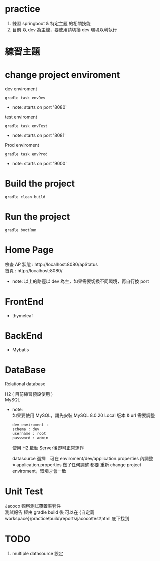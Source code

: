 # practice

1. 練習 springboot & 特定主題 的相關技能
2. 目前 以 dev 為主線，要使用請切換 dev 環境以利執行

# 練習主題 

# change project enviroment

dev enviroment <br>

`gradle task envDev`

- note: starts on port '8080'

test enviroment <br>

`gradle task envTest`

- note: starts on port '8081'

Prod enviroment <br>

`gradle task envProd`

- note: starts on port '9000'

# Build the project 

  `gradle clean build`

# Run the project

  `gradle bootRun`
  
# Home Page

檢查 AP 狀態 : http://localhost:8080/apStatus <br>
首頁 : http://localhost:8080/ <br>


- note: 以上的路徑以 dev 為主，如果需要切換不同環境，再自行換 port  
  
  
# FrontEnd
- thymeleaf

# BackEnd
- Mybatis

# DataBase
Relational database

H2 ( 目前練習預設使用 ) <br>
MySQL <br> 

- note: <br>
  如果要使用 MySQL，請先安裝 MySQL 8.0.20 Local 版本 & url 需要調整 <br>
  
  ```
  dev enviroment :
  schema : dev 
  username : root 
  password : admin 
  ```
  使用 H2 啟動 Server後即可正常運作 <br>
  
  datasource 選擇　可在 enviroment/dev/application.properties 內調整 <br>
  ※ application.properties 做了任何調整 都要 重新 change project enviroment，環境才會一致 <br>

# Unit Test
Jacoco 觀察測試覆蓋率套件 <br>
測試報告 經由 gradle build 後 可以在 {自定義workspace}\practice\build\reports\jacoco\test\html 底下找到
  
# TODO
1. multiple datasource 設定

